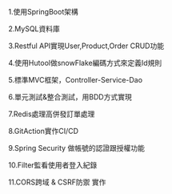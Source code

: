 


1.使用SpringBoot架構

2.MySQL資料庫

3.Restful API實現User,Product,Order CRUD功能

4.使用Hutool做snowFlake編碼方式來定義Id規則

5.標準MVC框架，Controller-Service-Dao

6.單元測試&整合測試，用BDD方式實現

7.Redis處理高併發訂單處理

8.GitAction實作CI/CD

9.Spring Security 做帳號的認證跟授權功能

10.Filter監看使用者登入紀錄

11.CORS跨域 & CSRF防禦 實作


